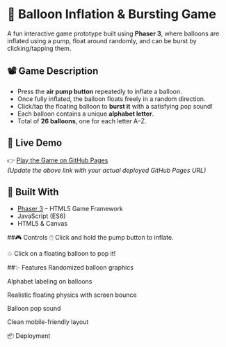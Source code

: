 # 🎈 Balloon Inflation & Bursting Game

A fun interactive game prototype built using **Phaser 3**, where balloons are inflated using a pump, float around randomly, and can be burst by clicking/tapping them.

## 📽️ Game Description

- Press the **air pump button** repeatedly to inflate a balloon.
- Once fully inflated, the balloon floats freely in a random direction.
- Click/tap the floating balloon to **burst it** with a satisfying pop sound!
- Each balloon contains a unique **alphabet letter**.
- Total of **26 balloons**, one for each letter A–Z.

## 🚀 Live Demo

👉 [Play the Game on GitHub Pages](https://your-github-username.github.io/balloon-game/)  
*(Update the above link with your actual deployed GitHub Pages URL)*

## 🧰 Built With

- [Phaser 3](https://phaser.io/) – HTML5 Game Framework
- JavaScript (ES6)
- HTML5 & Canvas

##🎮 Controls
🖱️ Click and hold the pump button to inflate.

💥 Click on a floating balloon to pop it!

##✨ Features
Randomized balloon graphics

Alphabet labeling on balloons

Realistic floating physics with screen bounce

Balloon pop sound

Clean mobile-friendly layout

📦 Deployment
